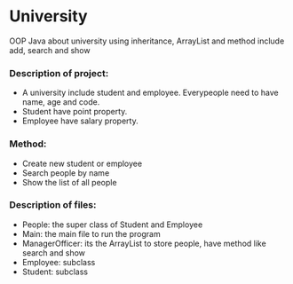 # University
OOP Java about university using inheritance, ArrayList and method include add, search and show 

### Description of project:
- A university include student and employee. Everypeople need to have name, age and code.
- Student have point property.
- Employee have salary property.

### Method:
- Create new student or employee
- Search people by name
- Show the list of all people

### Description of files:
- People: the super class of Student and Employee
- Main: the main file to run the program
- ManagerOfficer: its the ArrayList to store people, have method like search and show
- Employee: subclass
- Student: subclass
